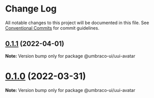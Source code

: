 # Change Log

All notable changes to this project will be documented in this file.
See [Conventional Commits](https://conventionalcommits.org) for commit guidelines.

## [0.1.1](https://github.com/umbraco/Umbraco.UI/compare/@umbraco-ui/uui-avatar@0.1.0...@umbraco-ui/uui-avatar@0.1.1) (2022-04-01)

**Note:** Version bump only for package @umbraco-ui/uui-avatar

# [0.1.0](https://github.com/umbraco/Umbraco.UI/compare/@umbraco-ui/uui-avatar@0.0.17...@umbraco-ui/uui-avatar@0.1.0) (2022-03-31)

**Note:** Version bump only for package @umbraco-ui/uui-avatar
